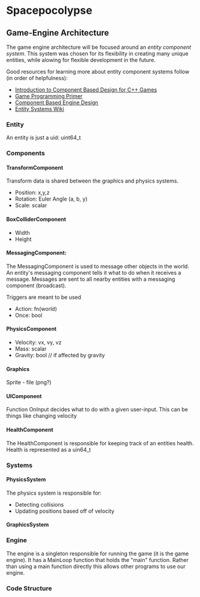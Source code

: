 Spacepocolypse
===============

Game-Engine Architecture
------------------------

The game engine architecture will be focused around an _entity component system_.
This system was chosen for its flexibility in creating many unique entities,
while alowing for flexible development in the future.

Good resources for learning more about entity component systems follow (in order of helpfulness):

* [Introduction to Component Based Design for C++ Games](https://github.com/EngineArchitectureClub/TalkSlides/blob/master/2012/05-Components-SeanMiddleditch/ComponentDesign.pdf)
* [Game Programming Primer](http://www.randygaul.net/wp-content/uploads/2013/01/GameProgrammingPrimer.pdf)
* [Component Based Engine Design](http://www.randygaul.net/2013/05/20/component-based-engine-design/)
* [Entity Systems Wiki](http://entity-systems.wikidot.com/es-tutorials)

### Entity
An entity is just a uid: uint64_t

### Components

#### TransformComponent
Transform data is shared between the graphics and physics systems.

* Position: x,y,z
* Rotation: Euler Angle (a, b, y)
* Scale: scalar

#### BoxColliderComponent

* Width
* Height

#### MessagingComponent:

The MessagingComponent is used to message other objects in the world.
An entity's messaging component tells it what to do when it receives a message.
Messages are sent to all nearby entities with a messaging component (broadcast).

Triggers are meant to be used

* Action: fn(world)
* Once: bool

#### PhysicsComponent

* Velocity: vx, vy, vz
* Mass: scalar
* Gravity: bool // if affected by gravity

#### Graphics
Sprite - file (png?)

#### UIComponent

Function OnInput decides what to do with a given user-input.
This can be things like changing velocity


#### HealthComponent

The HealthComponent is responsible for keeping track of an entities health.
Health is represented as a uin64_t



### Systems

#### PhysicsSystem

The physics system is responsible for:

* Detecting collisions
* Updating positions based off of velocity

#### GraphicsSystem

### Engine

The engine is a singleton responsible for running the game (it is the game engine).
It has a MainLoop function that holds the "main" function.
Rather than using a main function directly this allows other programs to use our engine.


### Code Structure
